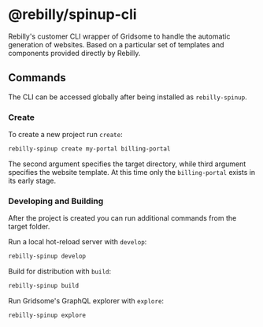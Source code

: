 # @rebilly/spinup-cli

Rebilly's customer CLI wrapper of Gridsome to handle the automatic generation of websites. Based on a particular set of templates and components provided directly by Rebilly.


## Commands

The CLI can be accessed globally after being installed as `rebilly-spinup`.

### Create

To create a new project run `create`:
```bash
rebilly-spinup create my-portal billing-portal
```
The second argument specifies the target directory, while third argument specifies the website template. At this time only the `billing-portal` exists in its early stage.

### Developing and Building

After the project is created you can run additional commands from the target folder.

Run a local hot-reload server with `develop`:
```bash
rebilly-spinup develop
```

Build for distribution with `build`:
```bash
rebilly-spinup build
```

Run Gridsome's GraphQL explorer with `explore`:
```bash
rebilly-spinup explore
```
